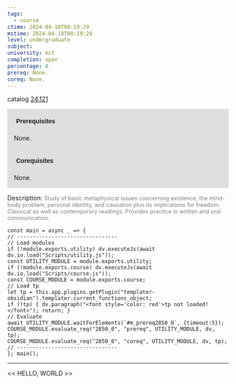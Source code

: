 ```yaml
---
tags:
  - course
ctime: 2024-04-18T00:19:29
mstime: 2024-04-18T00:19:29
level: undergraduate
subject: 
university: mit
completion: open
percentage: 0
prereq: None.
coreq: None.
---
```


catalog [24.121](http://student.mit.edu/catalog/m24a.html#24.121)

<span style="display: block; padding: 15px; background-color: rgb(100, 100, 100, 0.2);"><font id="m_prereq2850_0" style="display: block; font-family: Arial, sans-serif; font-weight: bold; padding: 5px">Prerequisites</font><br><span id="prereq2850_0">None.</span></span>
<span style="display: block; padding: 15px; background-color: rgb(100, 100, 100, 0.2);"><font id="m_coreq2850_0" style="display: block; font-family: Arial, sans-serif; font-weight: bold; padding: 5px">Corequisites</font><br><span id="coreq2850_0">None.</span></span>

<font style="">Description:</font>
<font style="color: grey; font-size: 0.8rem;">Study of basic metaphysical issues concerning existence, the mind-body problem, personal identity, and causation plus its implications for freedom. Classical as well as contemporary readings. Provides practice in written and oral communication.</font>

```dataviewjs
const main = async _ => {
// --------------------------------
// Load modules
if (!module.exports.utility) dv.executeJs(await dv.io.load("Scripts/utility.js"));
const UTILITY_MODULE = module.exports.utility;
if (!module.exports.course) dv.executeJs(await dv.io.load("Scripts/course.js"));
const COURSE_MODULE = module.exports.course;
// Load tp
let tp = this.app.plugins.getPlugin("templater-obsidian").templater.current_functions_object;
if (!tp) { dv.paragraph("<font style='color: red'>tp not loaded!</font>"); return; }
// Evaluate
await UTILITY_MODULE.waitForElements(`#m_prereq2850_0`, {timeout:5});
COURSE_MODULE.evaluate_req("2850_0", "prereq", UTILITY_MODULE, dv, tp);
COURSE_MODULE.evaluate_req("2850_0", "coreq", UTILITY_MODULE, dv, tp);
// --------------------------------
}; main();
```

---

<< HELLO, WORLD >>
